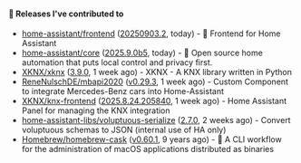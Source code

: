 #### 🔭 Releases I've contributed to

- [home-assistant/frontend](https://github.com/home-assistant/frontend) ([20250903.2](https://github.com/home-assistant/frontend/releases/tag/20250903.2), today) - :lollipop: Frontend for Home Assistant
- [home-assistant/core](https://github.com/home-assistant/core) ([2025.9.0b5](https://github.com/home-assistant/core/releases/tag/2025.9.0b5), today) - :house_with_garden: Open source home automation that puts local control and privacy first.
- [XKNX/xknx](https://github.com/XKNX/xknx) ([3.9.0](https://github.com/XKNX/xknx/releases/tag/3.9.0), 1 week ago) - XKNX - A KNX library written in Python
- [ReneNulschDE/mbapi2020](https://github.com/ReneNulschDE/mbapi2020) ([v0.29.3](https://github.com/ReneNulschDE/mbapi2020/releases/tag/v0.29.3), 1 week ago) - Custom Component to integrate Mercedes-Benz cars into Home-Assistant
- [XKNX/knx-frontend](https://github.com/XKNX/knx-frontend) ([2025.8.24.205840](https://github.com/XKNX/knx-frontend/releases/tag/2025.8.24.205840), 1 week ago) - Home Assistant Panel for managing the KNX integration
- [home-assistant-libs/voluptuous-serialize](https://github.com/home-assistant-libs/voluptuous-serialize) ([2.7.0](https://github.com/home-assistant-libs/voluptuous-serialize/releases/tag/2.7.0), 2 weeks ago) - Convert voluptuous schemas to JSON (internal use of HA only)
- [Homebrew/homebrew-cask](https://github.com/Homebrew/homebrew-cask) ([v0.60.1](https://github.com/Homebrew/homebrew-cask/releases/tag/v0.60.1), 9 years ago) - 🍻 A CLI workflow for the administration of macOS applications distributed as binaries
